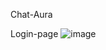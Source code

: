 Chat-Aura



Login-page
![image](https://github.com/smit41103/Chat-Aura/assets/96989384/0d41c188-7b06-4ed5-b3a3-f5ecce00c43f)


